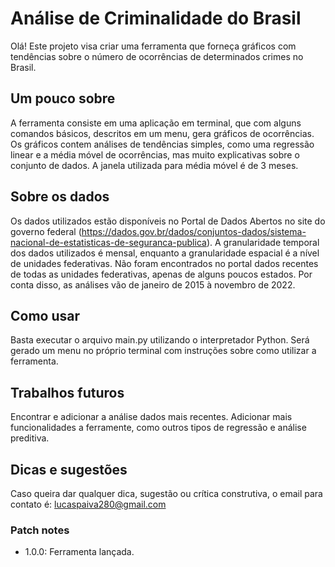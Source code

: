 # Análise de Criminalidade do Brasil

Olá! Este projeto visa criar uma ferramenta que forneça gráficos com tendências sobre o número de ocorrências de determinados crimes no Brasil.

## Um pouco sobre

A ferramenta consiste em uma aplicação em terminal, que com alguns comandos básicos, descritos em um menu, gera gráficos de ocorrências. Os gráficos contem análises de tendências simples, como uma regressão linear e a média móvel de ocorrências, mas muito explicativas sobre o conjunto de dados. A janela utilizada para média móvel é de 3 meses.

## Sobre os dados

Os dados utilizados estão disponíveis no Portal de Dados Abertos no site do governo federal (https://dados.gov.br/dados/conjuntos-dados/sistema-nacional-de-estatisticas-de-seguranca-publica). A granularidade temporal dos dados utilizados é mensal, enquanto a granularidade espacial é a nível de unidades federativas. Não foram encontrados no portal dados recentes de todas as unidades federativas, apenas de alguns poucos estados. Por conta disso, as análises vão de janeiro de 2015 à novembro de 2022.

## Como usar

Basta executar o arquivo main.py utilizando o interpretador Python. Será gerado um menu no próprio terminal com instruções sobre como utilizar a ferramenta.

## Trabalhos futuros

Encontrar e adicionar a análise dados mais recentes. Adicionar mais funcionalidades a ferramente, como outros tipos de regressão e análise preditiva.

## Dicas e sugestões

Caso queira dar qualquer dica, sugestão ou crítica construtiva, o email para contato é: lucaspaiva280@gmail.com

### Patch notes

- 1.0.0: Ferramenta lançada.
